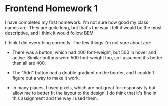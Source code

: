 # Frontend Homework 1

I have completed my first homework. I'm not sure how good my class names are. 
They are quite long, but that's the way I felt it would be the most descriptive, and I think it would follow BEM.

I think I did everything correctly. The few things I'm not sure about are:

   - There was a button, which had 400 font-weight, but 500 in hover and active. 
   Similar buttons were 500 font-weight too, so I assumed it's better than all are 400.
   
   - The "Add" button had a double gradient on the border, and I couldn't figure out a way to make it work.

   - In many places, I used pixels, which are not great for responsivity but allow me to better fit the layout to the design. 
   I do think that it's fine in this assignment and the way I used them.
